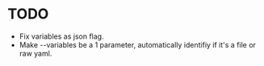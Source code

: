 # TODO

- Fix variables as json flag.
- Make --variables be a 1 parameter, automatically identifiy if it's a file or raw yaml.
